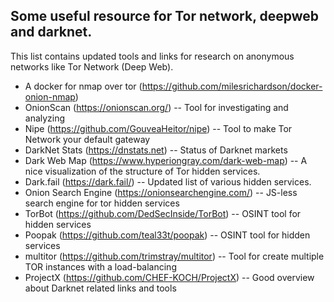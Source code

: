 ## Some useful resource for Tor network, deepweb and darknet. 
 
This list contains updated tools and links for research on anonymous networks like Tor Network (Deep Web).
 
- A docker for nmap over tor (https://github.com/milesrichardson/docker-onion-nmap)
- OnionScan (https://onionscan.org/)
 -- Tool for investigating and analyzing  
- Nipe (https://github.com/GouveaHeitor/nipe)
 -- Tool to make Tor Network your default gateway
- DarkNet Stats (https://dnstats.net)
 -- Status of Darknet markets
- Dark Web Map (https://www.hyperiongray.com/dark-web-map)
 -- A nice visualization of the structure of Tor hidden services.
- Dark.fail (https://dark.fail/)
 -- Updated list of various hidden services.
- Onion Search Engine (https://onionsearchengine.com/)
 -- JS-less search engine for tor hidden services
- TorBot (https://github.com/DedSecInside/TorBot)
 -- OSINT tool for hidden services
- Poopak (https://github.com/teal33t/poopak)
 -- OSINT tool for hidden services
- multitor (https://github.com/trimstray/multitor)
 -- Tool for create multiple TOR instances with a load-balancing 
- ProjectX (https://github.com/CHEF-KOCH/ProjectX)
 -- Good overview about Darknet related links and tools

